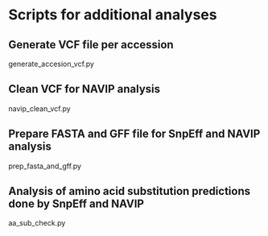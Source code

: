 # Scripts for additional analyses

## Generate VCF file per accession
generate_accesion_vcf.py

## Clean VCF for NAVIP analysis
navip_clean_vcf.py

## Prepare FASTA and GFF file for SnpEff and NAVIP analysis
prep_fasta_and_gff.py


## Analysis of amino acid substitution predictions done by SnpEff and NAVIP
aa_sub_check.py


